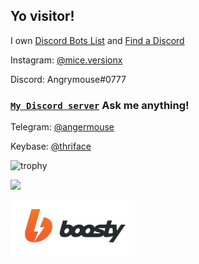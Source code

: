 ## Yo visitor!


I own [Discord Bots List](https://top-bots.xyz) and [Find a Discord](https://findadiscord.com) 


Instagram: [@mice.versionx](https://www.instagram.com/mice.versionx/)

Discord: Angrymouse#0777
### **[``My Discord server``](https://discord.gg/CSdEyGpBwr)** Ask me anything!

Telegram: [@angermouse](https://t.me/angermouse)

Keybase: [@thriface](https://keybase.io/thriface)


![trophy](https://github-profile-trophy.vercel.app/?username=angrymouse&column=8&theme=discord&no-frame=true&no-bg=true)

![](https://forthebadge.com/images/badges/powered-by-black-magic.svg)

[<img src="boosty.svg" alt="boosty logo" width="200"/>](https://boosty.to/mice)
